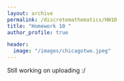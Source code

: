```yaml
---
layout: archive
permalink: /discretemathematics/HW10
title: "Homework 10 "
author_profile: true

header:
  image: "/images/chicagotwo.jpeg"
---
```


Still working on uploading :/
